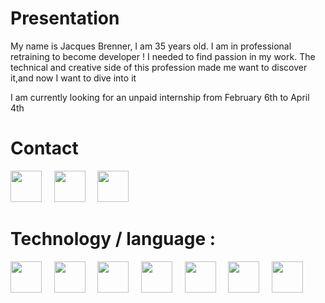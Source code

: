 # Presentation

My name is Jacques Brenner, I am 35 years old. 
I am in professional retraining to become developer ! 
I needed to find passion in my work. The technical and creative side of this profession made me want to discover it,and now I want to dive into it

I am currently looking for an unpaid internship from February 6th to April 4th

# Contact
<div>
 
[<img  width="50px" src="https://cdn.jsdelivr.net/gh/devicons/devicon/icons/linkedin/linkedin-original.svg" />](https://www.linkedin.com/in/jacques-brenner-68a90a114/) 
 &nbsp;
 &nbsp;
[<img  width="50px" src="https://cdn.jsdelivr.net/gh/devicons/devicon/icons/facebook/facebook-original.svg" />](https://www.facebook.com/jacques.brenner/)
 &nbsp;
 &nbsp;
[<img width="50px" src="https://user-images.githubusercontent.com/67544722/211013731-85ff1111-3792-4107-8133-a0fff2fbe8da.png"/>](https://jacques-brenner.fr)
</div>

# Technology / language :

<div>
 <img width="50px" src="https://cdn.jsdelivr.net/gh/devicons/devicon/icons/html5/html5-original-wordmark.svg" />
 &nbsp;
 &nbsp;
<img width="50px" src="https://cdn.jsdelivr.net/gh/devicons/devicon/icons/css3/css3-original-wordmark.svg" />
 &nbsp;
 &nbsp;
<img width="50px" src="https://cdn.jsdelivr.net/gh/devicons/devicon/icons/php/php-plain.svg" />
 &nbsp;
 &nbsp;
<img width="50px"  src="https://symfony.com/logos/symfony_white_03.png"/>
 &nbsp;
 &nbsp;
 <img width="50px" src="https://cdn.jsdelivr.net/gh/devicons/devicon/icons/javascript/javascript-plain.svg" />
 &nbsp;
 &nbsp;
 <img width="50px"  src="https://cdn.jsdelivr.net/gh/devicons/devicon/icons/nodejs/nodejs-original.svg" />
 &nbsp;
 &nbsp;
<img width="50px" src="https://cdn.jsdelivr.net/gh/devicons/devicon/icons/react/react-original-wordmark.svg" />
</div>
